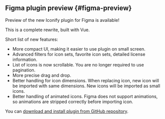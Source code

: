 ## Figma plugin preview {#figma-preview}

Preview of the new Iconify plugin for Figma is available!

This is a complete rewrite, built with Vue.

Short list of new features:
- More compact UI, making it easier to use plugin on small screen.
- Advanced filters for icon sets, favorite icon sets, detailed license information.
- List of icons is now scrollable. You are no longer required to use pagination.
- More precise drag and drop.
- Better handling for icon dimensions. When replacing icon, new icon will be imported with same dimensions. New icons will be imported as small icons.
- Better handling of animated icons. Figma does not support animations, so animations are stripped correctly before importing icon.

You can [download and install plugin from GitHub repository](https://github.com/iconify/iconify-figma).
